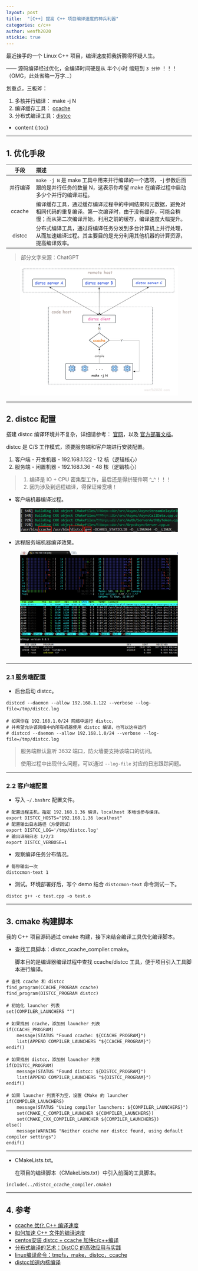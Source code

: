 ```yaml
---
layout: post
title:  "[C++] 提高 C++ 项目编译速度的神兵利器"
categories: c/c++
author: wenfh2020
stickie: true
---
```


最近接手的一个 Linux C++ 项目，编译速度把我折腾得怀疑人生。

—— 源码编译经过优化，全编译时间硬是从 半个小时 缩短到 `3 分钟` ！！！（OMG，此处省略一万字...）

划重点，三板斧：

1. 多核并行编译：  make -j N
2. 编译缓存工具：  [ccache](https://wenfh2020.com/2017/12/06/cpp-ccache/)
3. 分布式编译工具：[distcc](https://www.distcc.org/)



* content
{:toc}

---



## 1. 优化手段

|手段|描述|
|:---:|:----|
|<span style="display:inline-block;width:60px">并行编译</span>|`make -j N` 是 make 工具中用来并行编译的一个选项，-j 参数后面跟的是并行任务的数量 N，这表示你希望 make 在编译过程中启动多少个并行的编译进程。|
|ccache|编译缓存工具，通过缓存编译过程中的中间结果和元数据，避免对相同代码的重复编译。第一次编译时，由于没有缓存，可能会稍慢；而从第二次编译开始，利用之前的缓存，编译速度大幅提升。|
|distcc|分布式编译工具，通过将编译任务分发到多台计算机上并行处理，从而加速编译过程。其主要目的是充分利用其他机器的计算资源，提高编译效率。|

> 部分文字来源：ChatGPT

<div align=center><img src="/images/2024/2024-11-29-11-26-01.png" width="85%" data-action="zoom"></div>


---

## 2. distcc 配置

搭建 distcc 编译环境并不复杂，详细请参考： [官网](https://www.distcc.org/)，以及 [官方部署文档](https://raw.githubusercontent.com/distcc/distcc/master/INSTALL)。

distcc 是 C/S 工作模式，须要服务端和客户端进行安装配置。

1. 客户端 - 开发机器 - 192.168.1.122 - 12  核（逻辑核心）
2. 服务端 - 闲置机器 - 192.168.1.36  - 48  核（逻辑核心）

> 1. 编译是 IO + CPU 密集型工作，最后还是得拼硬件啊 ^_^！！！
> 2. 因为涉及到远程编译，得保证带宽噢！

* 客户端机器编译过程。

<div align=center><img src="/images/2024/2024-11-25-12-25-01.png" width="85%" data-action="zoom"></div>

* 远程服务端机器编译效果。

<div align=center><img src="/images/2024/2024-11-25-12-30-01.png" width="85%" data-action="zoom"></div>

---

### 2.1 服务端配置

* 后台启动 distcc。

```shell
distccd --daemon --allow 192.168.1.122 --verbose --log-file=/tmp/distcc.log

# 如果你在 192.168.1.0/24 网络中运行 distcc，
# 并希望允许该网络中的所有机器使用 distcc 编译，也可以这样运行
# distccd --daemon --allow 192.168.1.0/24 --verbose --log-file=/tmp/distcc.log
```

> 服务端默认监听 3632 端口，防火墙要支持该端口的访问。
>
> 使用过程中出现什么问题，可以通过 `--log-file` 对应的日志跟踪问题。

---

### 2.2 客户端配置

* 写入 `~/.bashrc` 配置文件。

```shell
# 配置远程主机，指定 192.168.1.36 编译，localhost 本地也参与编译。
export DISTCC_HOSTS="192.168.1.36 localhost"
# 配置输出日志路径（方便调试）
export DISTCC_LOG='/tmp/distcc.log'
# 输出详细日志 1/2/3
export DISTCC_VERBOSE=1
```

* 观察编译任务分布情况。

```shell
# 每秒输出一次
distccmon-text 1
```

* 测试。环境部署好后，写个 demo 结合 `distccmon-text` 命令测试一下。

```shell
distcc g++ -c test.cpp -o test.o
```

---

## 3. cmake 构建脚本

我的 C++ 项目源码通过 cmake 构建，接下来结合编译工具优化编译脚本。

* 查找工具脚本：distcc_ccache_compiler.cmake。
  
  脚本目的是编译器编译过程中查找 ccache/distcc 工具，便于项目引入工具脚本进行编译。

```shell
# 查找 ccache 和 distcc
find_program(CCACHE_PROGRAM ccache)
find_program(DISTCC_PROGRAM distcc)

# 初始化 launcher 列表
set(COMPILER_LAUNCHERS "")

# 如果找到 ccache，添加到 launcher 列表
if(CCACHE_PROGRAM)
    message(STATUS "Found ccache: ${CCACHE_PROGRAM}")
    list(APPEND COMPILER_LAUNCHERS "${CCACHE_PROGRAM}")
endif()

# 如果找到 distcc，添加到 launcher 列表
if(DISTCC_PROGRAM)
    message(STATUS "Found distcc: ${DISTCC_PROGRAM}")
    list(APPEND COMPILER_LAUNCHERS "${DISTCC_PROGRAM}")
endif()

# 如果 launcher 列表不为空，设置 CMake 的 launcher
if(COMPILER_LAUNCHERS)
    message(STATUS "Using compiler launchers: ${COMPILER_LAUNCHERS}")
    set(CMAKE_C_COMPILER_LAUNCHER ${COMPILER_LAUNCHERS})
    set(CMAKE_CXX_COMPILER_LAUNCHER ${COMPILER_LAUNCHERS})
else()
    message(WARNING "Neither ccache nor distcc found, using default compiler settings")
endif()
```

---

* CMakeLists.txt。
  
  在项目的编译脚本（CMakeLists.txt）中引入前面的工具脚本。

```shell
include(../distcc_ccache_compiler.cmake)
```

---

## 4. 参考

* [ccache 优化 C++ 编译速度](https://wenfh2020.com/2017/12/06/cpp-ccache/)
* [如何加速 C++ 文件的编译速度](https://www.cnblogs.com/CocoML/p/14643379.html)
* [centos安装 distcc + ccache 加快c/c++编译](https://blog.csdn.net/niu91/article/details/111491038)
* [分布式编译的艺术：DistCC 的高效应用与实践](https://www.showapi.com/news/article/66c125854ddd79f11a0f6173)
* [linux编译命令：tmpfs，make，distcc，ccache](https://www.cnblogs.com/forforever/p/13637082.html)
* [distcc加速内核编译](https://www.cnblogs.com/forforever/p/13637082.html)
